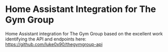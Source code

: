 # Home Assistant Integration for The Gym Group

Home Assistant integration for The Gym Group based on the excellent work identifying the API and endpoints here: https://github.com/luke0x90/thegymgroup-api

